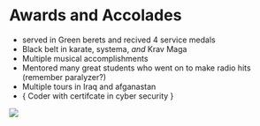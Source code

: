 # Awards and Accolades

- served in Green berets and recived 4 service medals
- Black belt in karate, systema, *and* Krav Maga
- Multiple musical accomplishments
- Mentored many great students who went on to make radio hits (remember paralyzer?)
- Multiple tours in Iraq and afganastan
- { Coder with certifcate in cyber security }


![](https://cdn.theatlantic.com/media/img/photo/2022/07/oak-fire/a01_AP22204449720919-1/original.jpg)

